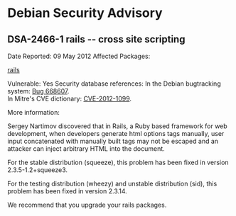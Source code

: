 
Debian Security Advisory
========================


DSA-2466-1 rails -- cross site scripting
----------------------------------------



Date Reported:
09 May 2012
Affected Packages:

[rails](https://packages.debian.org/src:rails)

Vulnerable:
Yes
Security database references:
In the Debian bugtracking system: [Bug 668607](https://bugs.debian.org/cgi-bin/bugreport.cgi?bug=668607).  
In Mitre's CVE dictionary: [CVE-2012-1099](https://security-tracker.debian.org/tracker/CVE-2012-1099).  

More information:

Sergey Nartimov discovered that in Rails, a Ruby based framework for
web development, when developers generate html options tags manually,
user input concatenated with manually built tags may not be escaped
and an attacker can inject arbitrary HTML into the document.


For the stable distribution (squeeze), this problem has been fixed in
version 2.3.5-1.2+squeeze3.


For the testing distribution (wheezy) and unstable distribution (sid),
this problem has been fixed in version 2.3.14.


We recommend that you upgrade your rails packages.





